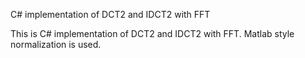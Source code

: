 C# implementation of DCT2 and IDCT2 with FFT

This is C# implementation of DCT2 and IDCT2 with FFT.
Matlab style normalization is used.
